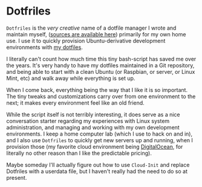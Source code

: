 # Dotfriles

`Dotfriles` is the _very creative_ name of a dotfile manager I wrote and maintain myself,
([sources are available here](https://github.com/arcticlight/dotfriles))
primarily for my own home use. I use it to quickly provision Ubuntu-derivative development
environments with [my dotfiles](https://github.com/arcticlight/my-dotfiles).

I literally can't count how much time this tiny bash-script has saved me over the years.
It's very handy to have my dotfiles maintained in a Git repository, and being able to
start with a clean Ubuntu (or Raspbian, or server, or Linux Mint, etc) and walk away while
everything is set up.

When I come back, everything being the way that I like it is so important. The tiny
tweaks and customizations carry over from one environment to the next; it makes every
environment feel like an old friend.

While the script itself is not terribly interesting, it does serve as a nice conversation
starter regarding my experiences with Linux system administration, and managing and
working with my own development environments. I keep a home computer lab (which I use
to hack on and in), and I also use `Dotfriles` to quickly get new servers up and running,
when I provision those (my favorite cloud environment being
[DigitalOcean](https://digitalocean.com), for literally no other reason than I like the
predictable pricing).

Maybe someday I'll actually figure out how to use `Cloud-Init` and replace Dotfriles with
a userdata file, but I haven't really had the need to do so at present.
